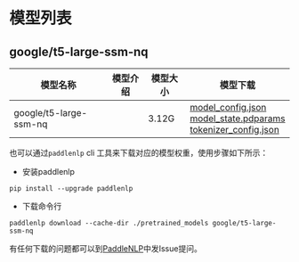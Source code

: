 #  模型列表

## google/t5-large-ssm-nq

| 模型名称 | 模型介绍 | 模型大小  | 模型下载 |
| --- | --- | --- | --- |
|google/t5-large-ssm-nq|  | 3.12G | [model_config.json](https://bj.bcebos.com/paddlenlp/models/community/google/t5-large-ssm-nq/model_config.json)<br>[model_state.pdparams](https://bj.bcebos.com/paddlenlp/models/community/google/t5-large-ssm-nq/model_state.pdparams)<br>[tokenizer_config.json](https://bj.bcebos.com/paddlenlp/models/community/google/t5-large-ssm-nq/tokenizer_config.json) |

也可以通过`paddlenlp` cli 工具来下载对应的模型权重，使用步骤如下所示：

* 安装paddlenlp

```shell
pip install --upgrade paddlenlp
```

* 下载命令行

```shell
paddlenlp download --cache-dir ./pretrained_models google/t5-large-ssm-nq
```

有任何下载的问题都可以到[PaddleNLP](https://github.com/PaddlePaddle/PaddleNLP)中发Issue提问。